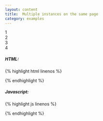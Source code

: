 ```yaml
---
layout: content
title:  Multiple instances on the same page
category: examples
---
```


<div class="row multiple-instance">
    <div class="col-md-3">
        <div class="clock">1</div>
    </div>
    <div class="col-md-3">
        <div class="clock">2</div>
    </div>
    <div class="col-md-3">
        <div class="clock">3</div>
    </div>
    <div class="col-md-3">
        <div class="clock">4</div>
    </div>
</div>

<script type="text/javascript">
    $('.clock').each(function() {
        $(this).countdown('2020/01/01', function(event) {
            $(this).html(event.strftime('%D days %H:%M:%S'));
        });
    });
</script>

##### HTML:
{% highlight html linenos %}
<div class="clock"></div>
<div class="clock"></div>
<div class="clock"></div>
<div class="clock"></div>
{% endhighlight %}

##### Javascript:
{% highlight js linenos %}

{% endhighlight %}
